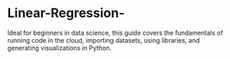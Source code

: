 # Linear-Regression-
Ideal for beginners in data science, this guide covers the fundamentals of running code in the cloud, importing datasets, using libraries, and generating visualizations in Python.
